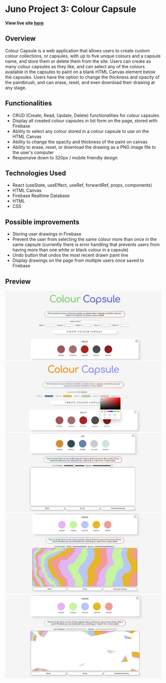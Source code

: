 # Juno Project 3: Colour Capsule

**View live site [here](https://colourcapsule.netlify.app/)**

## Overview
Colour Capsule is a web application that allows users to create custom colour collections, or capsules, with up to five unique colours and a capsule name, and store them or delete them from the site. Users can create as many colour capsules as they like, and can select any of the colours available in the capsules to paint on a blank HTML Canvas element below the capsules. Users have the option to change the thickness and opacity of the paintbrush, and can erase, reset, and even download their drawing at any stage. 

## Functionalities
- CRUD (Create, Read, Update, Delete) functionalities for colour capsules
- Display all created colour capsules in list form on the page, stored with Firebase
- Ability to select any colour stored in a colour capsule to use on the HTML Canvas
- Ability to change the opacity and thickness of the paint on canvas 
- Ability to erase, reset, or download the drawing as a PNG image file to the user's computer
- Responsive down to 320px / mobile friendly design

## Technologies Used
- React (useState, useEffect, useRef, forwardRef, props, components)
- HTML Canvas
- Firebase Realtime Database
- HTML
- CSS

## Possible improvements
- Storing user drawings in Firebase
- Prevent the user from selecting the same colour more than once in the same capsule (currently there is error handling that prevents users from having more than one white or black colour in a capsule)
- Undo button that undos the most recent drawn paint line
- Display drawings on the page from multiple users once saved to Firebase

## Preview
![Screenshot of the colour capsule app](./src/assets/screenshots/colour-capsules.png 'Colour Capsule')
![Screenshot of the colour capsule app](./src/assets/screenshots/select-colours.png 'Colour Capsule')
![Screenshot of the colour capsule app](./src/assets/screenshots/blank-canvas.png 'Canvas')
![Screenshot of the colour capsule app](./src/assets/screenshots/canvas-drawing.png 'Drawing on Canvas')
![Screenshot of the colour capsule app](./src/assets/screenshots/erase-drawing.png 'Erase Drawing')
